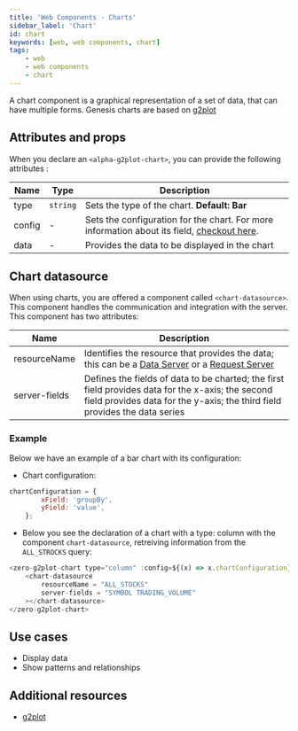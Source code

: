 ```yaml
---
title: 'Web Components - Charts'
sidebar_label: 'Chart'
id: chart
keywords: [web, web components, chart]
tags:
    - web
    - web components
    - chart
---
```


A chart component is a graphical representation of a set of data, that can have multiple forms. Genesis charts are based on [g2plot](https://g2plot.antv.antgroup.com/)

## Attributes and props

When you declare an `<alpha-g2plot-chart>`, you can provide the following attributes :

| Name            | Type      | Description                                                                               |
|-----------------|-----------|-------------------------------------------------------------------------------------------|
| type            | `string`  | Sets the type of the chart. **Default: Bar** |
| config          | - | Sets the configuration for the chart. For more information about its field, [checkout here](https://g2plot.antv.antgroup.com/api/plot-api).                     |
| data            | - | Provides the data to be displayed in the chart                     |


## Chart datasource

When using charts, you are offered a component called `<chart-datasource>`. This component handles the communication and integration with the server. This component has two attributes:

| Name              | Description                               |
|-------------------|-------------------------------------------|
| resourceName      | Identifies the resource that provides the data; this can be a [Data Server](../../../../server/data-server/introduction/) or a [Request Server](../../../../server/request-server/introduction/)|
| server-fields     | Defines the fields of data to be charted; the first field provides data for the x-axis; the second field provides data for the y-axis; the third field provides the data series |

### Example

Below we have an example of a bar chart with its configuration:

- Chart configuration:
```javascript title="chart configuration"
chartConfiguration = {
        xField: 'groupBy',
        yField: 'value',
    };
```
- Below you see the declaration of a chart with a type: column with the component `chart-datasource`, retreiving information from the `ALL_STROCKS` query:

```javascript title="chart declaration"
<zero-g2plot-chart type="column" :config=${(x) => x.chartConfiguration}>
    <chart-datasource
        resourceName = "ALL_STOCKS"
        server-fields = "SYMBOL TRADING_VOLUME"
    ></chart-datasource>
</zero-g2plot-chart>
```

## Use cases

- Display data
- Show patterns and relationships

## Additional resources

- [g2plot](https://g2plot.antv.antgroup.com/en/)

